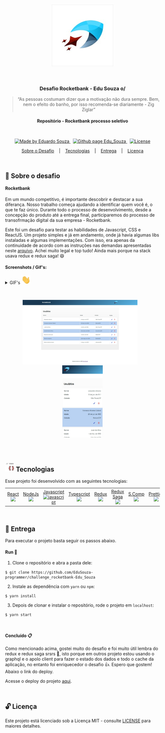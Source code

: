 
<br/>

<h5 align="center">
  <img align="center" alt="Imagem Rocketbank" src="./public/logo.jpeg" width="200px" />
</h5>

<br/>

<h3 align="center">
  Desafio Rocketbank - Edu Souza o/
</h3>

<blockquote align="center">“As pessoas costumam dizer que a motivação não dura sempre. Bem, nem o efeito do banho, por isso recomenda-se diariamente - Zig Ziglar”</blockquote>

<h4 align="center">
  Repositório - Rocketbank processo seletivo
</h4>

<br/>

<p align="center">
  <a href="https://github.com/EduSouza-programmer"    target="_blank">
    <img alt="Made by Eduardo Souza" src="https://img.shields.io/badge/made%20by-Edu%20Souza-%23F8952D">
  </a>&nbsp;
  <a href="https://edusouza-programmer.github.io/" target="_blank">
    <img alt="Github page Edu_Souza " src="https://img.shields.io/badge/Github%20page-Edu_Souza-orange">
  </a>&nbsp;
  <a href="https://opensource.org/licenses/MIT" >
    <img alt="License" src="https://img.shields.io/badge/license-MIT-%23F8952D">
  </a>
</p>

<p align="center">
  <a href="#rocket-Sobre-o-desafio">Sobre o Desafio</a>&nbsp; &nbsp; |&nbsp; &nbsp; 
  <a href="#-Tecnologias">Tecnologias</a>&nbsp; &nbsp; |&nbsp; &nbsp; 
  <a href="#postbox-Entrega">Entrega</a>&nbsp; &nbsp; |&nbsp; &nbsp; 
  <a href="#unlock-Licença">Licença</a>
</p>

<br/>

## :rocket: Sobre o desafio

#### Rocketbank

Em um mundo competitivo, é importante descobrir e destacar a sua diferança. Nosso trabalho começa ajudando a identificar quem você é, o que te faz único. 
Durante todo o processo de desenvolvimento, desde a concepção do produto até a entrega final, participaremos do processo de transofrmação digital da sua empresa - Rocketbank.

Este foi um desafio para testar as habilidades de Javascript, CSS e ReactJS. Um projeto simples e já em andamento, onde já havia algumas libs instaladas e algumas implementações. 
Com isso, era apenas da continuidade de acordo com as instruções nas demandas apresentadas neste [arquivo](./instructions/Readme.md). 
Achei muito legal e top tudo! Ainda mais porque na stack usava redux e redux saga! :smile: 



#### Screenshots / Gif's:

<details>
<summary>GIF's <img src="./public/img/wave_hand.gif" width="30px"></summary>
<br/>
<p align=center>Suporte para 320px ~ 1920px</p>
<p align=center >
  <img height="500px"  src="./public/img/home_desktop.gif"> &nbsp; &nbsp;
</p>

<br/>

<p align=center>Iteratividades</p>
  <p align=center >
    <img height="235px"  src="./public/img/mobile1.gif"> &nbsp;  
    <img height="210px"  src="./public/img/home_desktop2.gif"> &nbsp;
    <img height="235px"  src="./public/img/mobile2.gif"> &nbsp; &nbsp;
    <img height="230px"  src="./public/img/home_desktop3.gif"> 
    <img height="230px"  src="./public/img/home_desktop4.gif"> 
  </p>
</details>

<br/>
<br/>

<p align=center >
  <img height="210px"  src="./public/img/home_desktop.png"> &nbsp; &nbsp;
  <img height="235px" src="./public/img/mobile.png">
</p>

<br/>
<br/>

## <img height="30" src="https://raw.githubusercontent.com/EduSouza-programmer/EduSouza-programmer/main/assets/stubparrot.gif"> Tecnologias

Esse projeto foi desenvolvido com as seguintes tecnologias:

<table >
  <tr>
    <td align=center><a href="https://pt-br.reactjs.org/"><div>React</div><img src="https://img.icons8.com/officel/80/000000/react.png" height="40px" /></a></td>
    <td align=center><a href="https://nodejs.org/en/"><div>NodeJs</div><img src="https://img.icons8.com/color/96/000000/nodejs.png" height="40px" /></a> </td>
    <td align=center><a href="https://developer.mozilla.org/pt-BR/docs/Web/JavaScript"><div>Javascript</div><img alt="javascript" src="https://img.icons8.com/color/96/000000/javascript--v1.png" height="40px"/></a> </td>
    <td align=center><a href="https://www.typescriptlang.org/"><div>Typescript</div><img src="https://img.icons8.com/color/96/000000/typescript.png" height="40px" /></a></td>
    <td align=center><a href="https://redux.js.org/"><div>Redux</div><img src="https://img.icons8.com/color/48/000000/redux.png" height="40px"/></a></td>
    <td align=center><a href="https://redux-saga.js.org/"><div>Redux Saga</div><img src="https://redux-saga.js.org/img/Redux-Saga-Logo.png" height="40px"/></a></td>
    <td align=center><a href="https://styled-components.com/"><div>S.Comp</div><img src="https://styled-components.com/logo.png" height="40px" /></a></td>
    <td align=center><a href="https://prettier.io/"><div>Prettier</div><img src="https://camo.githubusercontent.com/dff60c3322fc0645c42441b218ce565be5d14b528ac4d79247baa547b4977d1f/68747470733a2f2f70726574746965722e696f2f69636f6e2e706e67" height="40px" /></a></td>
  </tr>
</table>

<br/>

## :postbox: Entrega

Para executar o projeto basta seguir os passos abaixo.
#### Run :eyes:


1. Clone o repositório e abra a pasta dele:

```shell
$ git clone https://github.com/EduSouza-programmer/challenge_rocketbank-Edu_Souza 
```

2. Instale as dependência com `yarn` ou `npm`:

```shell
$ yarn install
```

3. Depois de clonar e instalar o repositório, rode o projeto em `localhost`:

```shell
$ yarn start
```

<br/>


#### Concluído :clipboard: 

Como mencionado acima, gostei muito do desafio e foi muito útil lembra do redux e redux saga srsrs :muscle:, isto porque em outros projeto estou usando o graphql e o apolo client para fazer o estado dos dados e 
todo o cache da aplicação, no entanto foi enriquecedor o desafio :+1:. Espero que gostem! Abaixo o link do deploy.

Acesse o deploy do projeto [aqui](https://challenge-tractian-edu-souza-deploy.vercel.app/).


<br/>

## :unlock: Licença

Este projeto está licenciado sob a Licença MIT - consulte [LICENSE](https://opensource.org/licenses/MIT) para maiores detalhes.
 

